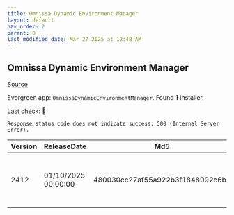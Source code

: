```yaml
---
title: Omnissa Dynamic Environment Manager
layout: default
nav_order: 2
parent: O
last_modified_date: Mar 27 2025 at 12:48 AM
---
```


## Omnissa Dynamic Environment Manager

[Source](https://www.omnissa.com/products/dynamic-environment-manager/)

Evergreen app: `OmnissaDynamicEnvironmentManager`. Found **1** installer.

Last check: 🔴
```
Response status code does not indicate success: 500 (Internal Server Error).
```

| Version | ReleaseDate         | Md5                              | Sha256                                                           | Size     | Type | URI                                                                                                                                                                                                  |
| ------- | ------------------- | -------------------------------- | ---------------------------------------------------------------- | -------- | ---- | ---------------------------------------------------------------------------------------------------------------------------------------------------------------------------------------------------- |
| 2412    | 01/10/2025 00:00:00 | 480030cc27af55a922b3f1848092c6b7 | e8a02ae7de7d1545205fe473284cda2d46c189b0cf060e90d4f89fda4372f1be | 35.68 MB | zip  | [https://download2.omnissa.com/software/DEM-1014-ENTERPRISE/Omnissa-DEM-Enterprise-2412-10.14.zip](https://download2.omnissa.com/software/DEM-1014-ENTERPRISE/Omnissa-DEM-Enterprise-2412-10.14.zip) |
